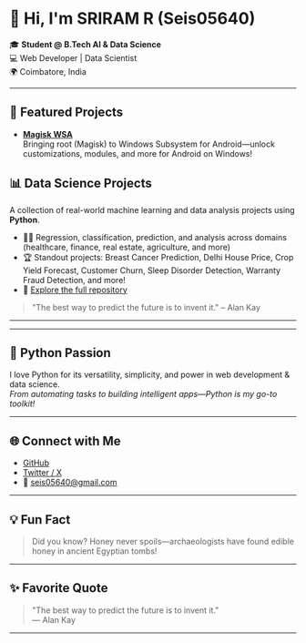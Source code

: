 # 👋 Hi, I'm SRIRAM R (Seis05640)

🎓 **Student @ B.Tech AI & Data Science**  
💻 Web Developer | Data Scientist  
🌍 Coimbatore, India

---

## 🚀 Featured Projects

- **[Magisk WSA](https://github.com/Seis05640/magisk-wsa)**  
  Bringing root (Magisk) to Windows Subsystem for Android—unlock customizations, modules, and more for Android on Windows!
## 📊 Data Science Projects

A collection of real-world machine learning and data analysis projects using **Python**.

- 🧑‍💻 Regression, classification, prediction, and analysis across domains (healthcare, finance, real estate, agriculture, and more)
- 🏆 Standout projects: Breast Cancer Prediction, Delhi House Price, Crop Yield Forecast, Customer Churn, Sleep Disorder Detection, Warranty Fraud Detection, and more!
- 🔗 [Explore the full repository](https://github.com/Seis05640/Data-Science-Projects)

> "The best way to predict the future is to invent it." – Alan Kay

---
---

## 🐍 Python Passion

I love Python for its versatility, simplicity, and power in web development & data science.  
*From automating tasks to building intelligent apps—Python is my go-to toolkit!*

---

## 🌐 Connect with Me

- [GitHub](https://github.com/Seis05640)
- [Twitter / X](https://twitter.com/Sriram89636664)
- 📧 seis05640@gmail.com

---

## 💡 Fun Fact

> Did you know? Honey never spoils—archaeologists have found edible honey in ancient Egyptian tombs!

---

## ✨ Favorite Quote

> "The best way to predict the future is to invent it."  
> — Alan Kay

---

<!--
Minimal, creative, and always learning.
-->
